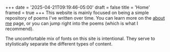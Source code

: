 +++
date = '2025-04-21T09:19:46-05:00'
draft = false
title = 'Home'
framed = true
+++
This website is mainly focused on being a simple repository of poems I've written over time. You can learn more on the [about me](/about/) page, or you can jump right into the poems (which is what I recommend). 

The uncomfortable mix of fonts on this site is intentional. They serve to stylistically separate the different types of content. 